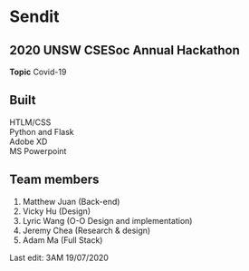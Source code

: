 # Sendit
## 2020 UNSW CSESoc Annual Hackathon

**Topic**
Covid-19
## Built
HTLM/CSS <br>
Python and Flask <br>
Adobe XD <br>
MS Powerpoint
## Team members
1. Matthew Juan (Back-end)
2. Vicky Hu (Design)
3. Lyric Wang (O-O Design and implementation)
4. Jeremy Chea (Research & design)
5. Adam Ma (Full Stack)

Last edit: 3AM 19/07/2020
